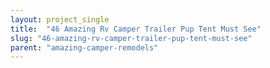 ```yaml
---
layout: project_single
title:  "46 Amazing Rv Camper Trailer Pup Tent Must See"
slug: "46-amazing-rv-camper-trailer-pup-tent-must-see"
parent: "amazing-camper-remodels"
---
```

 